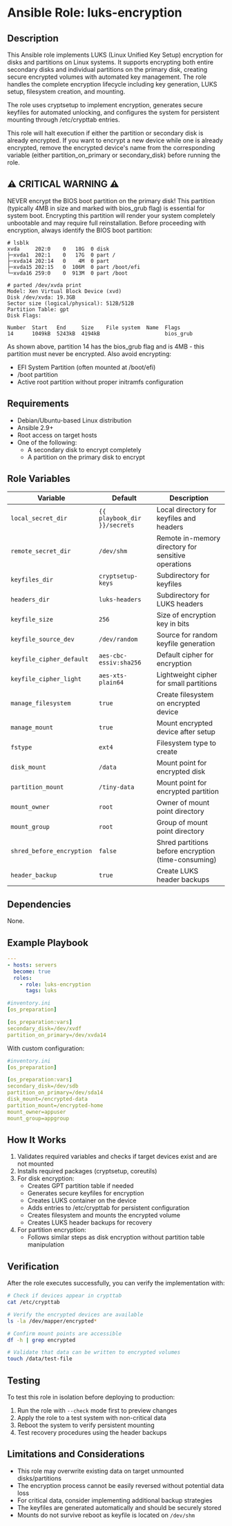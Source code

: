 # Ansible Role: luks-encryption

## Description

This Ansible role implements LUKS (Linux Unified Key Setup) encryption for disks and partitions on Linux systems. It supports encrypting both entire secondary disks and individual partitions on the primary disk, creating secure encrypted volumes with automated key management. The role handles the complete encryption lifecycle including key generation, LUKS setup, filesystem creation, and mounting.

The role uses cryptsetup to implement encryption, generates secure keyfiles for automated unlocking, and configures the system for persistent mounting through /etc/crypttab entries.

This role will halt execution if either the partition or secondary disk is already encrypted. If you want to encrypt a new device while one is already encrypted, remove the encrypted device's name from the corresponding variable (either partition_on_primary or secondary_disk) before running the role.

## ⚠️ CRITICAL WARNING ⚠️
NEVER encrypt the BIOS boot partition on the primary disk! This partition (typically 4MB in size and marked with bios_grub flag) is essential for system boot. Encrypting this partition will render your system completely unbootable and may require full reinstallation.
Before proceeding with encryption, always identify the BIOS boot partition:
```
# lsblk
xvda     202:0    0   18G  0 disk
├─xvda1  202:1    0   17G  0 part /
├─xvda14 202:14   0    4M  0 part
├─xvda15 202:15   0  106M  0 part /boot/efi
└─xvda16 259:0    0  913M  0 part /boot

# parted /dev/xvda print
Model: Xen Virtual Block Device (xvd)
Disk /dev/xvda: 19.3GB
Sector size (logical/physical): 512B/512B
Partition Table: gpt
Disk Flags:

Number  Start   End     Size    File system  Name  Flags
14      1049kB  5243kB  4194kB                     bios_grub
```

As shown above, partition 14 has the bios_grub flag and is 4MB - this partition must never be encrypted.
Also avoid encrypting:

* EFI System Partition (often mounted at /boot/efi)
* /boot partition
* Active root partition without proper initramfs configuration

## Requirements

- Debian/Ubuntu-based Linux distribution
- Ansible 2.9+
- Root access on target hosts
- One of the following:
  - A secondary disk to encrypt completely
  - A partition on the primary disk to encrypt

## Role Variables

| Variable | Default | Description |
|----------|---------|-------------|
| `local_secret_dir` | `{{ playbook_dir }}/secrets` | Local directory for keyfiles and headers |
| `remote_secret_dir` | `/dev/shm` | Remote in-memory directory for sensitive operations |
| `keyfiles_dir` | `cryptsetup-keys` | Subdirectory for keyfiles |
| `headers_dir` | `luks-headers` | Subdirectory for LUKS headers |
| `keyfile_size` | `256` | Size of encryption key in bits |
| `keyfile_source_dev` | `/dev/random` | Source for random keyfile generation |
| `keyfile_cipher_default` | `aes-cbc-essiv:sha256` | Default cipher for encryption |
| `keyfile_cipher_light` | `aes-xts-plain64` | Lightweight cipher for small partitions |
| `manage_filesystem` | `true` | Create filesystem on encrypted device |
| `manage_mount` | `true` | Mount encrypted device after setup |
| `fstype` | `ext4` | Filesystem type to create |
| `disk_mount` | `/data` | Mount point for encrypted disk |
| `partition_mount` | `/tiny-data` | Mount point for encrypted partition |
| `mount_owner` | `root` | Owner of mount point directory |
| `mount_group` | `root` | Group of mount point directory |
| `shred_before_encryption` | `false` | Shred partitions before encryption (time-consuming) |
| `header_backup` | `true` | Create LUKS header backups |

## Dependencies

None.

## Example Playbook

```yaml
---
- hosts: servers
  become: true
  roles:
    - role: luks-encryption
      tags: luks
```

```yaml
#inventory.ini
[os_preparation]

[os_preparation:vars]
secondary_disk=/dev/xvdf
partition_on_primary=/dev/xvda14
```

With custom configuration:

```yaml
#inventory.ini
[os_preparation]

[os_preparation:vars]
secondary_disk=/dev/sdb
partition_on_primary=/dev/sda14
disk_mount=/encrypted-data
partition_mount=/encrypted-home
mount_owner=appuser
mount_group=appgroup
```

## How It Works

1. Validates required variables and checks if target devices exist and are not mounted
2. Installs required packages (cryptsetup, coreutils)
3. For disk encryption:
   - Creates GPT partition table if needed
   - Generates secure keyfiles for encryption
   - Creates LUKS container on the device
   - Adds entries to /etc/crypttab for persistent configuration
   - Creates filesystem and mounts the encrypted volume
   - Creates LUKS header backups for recovery
4. For partition encryption:
   - Follows similar steps as disk encryption without partition table manipulation


## Verification

After the role executes successfully, you can verify the implementation with:

```bash
# Check if devices appear in crypttab
cat /etc/crypttab

# Verify the encrypted devices are available
ls -la /dev/mapper/encrypted*

# Confirm mount points are accessible
df -h | grep encrypted

# Validate that data can be written to encrypted volumes
touch /data/test-file
```

## Testing

To test this role in isolation before deploying to production:

1. Run the role with `--check` mode first to preview changes
2. Apply the role to a test system with non-critical data
3. Reboot the system to verify persistent mounting
4. Test recovery procedures using the header backups

## Limitations and Considerations

- This role may overwrite existing data on target unmounted disks/partitions
- The encryption process cannot be easily reversed without potential data loss
- For critical data, consider implementing additional backup strategies
- The keyfiles are generated automatically and should be securely stored
- Mounts do not survive reboot as keyfile is located on `/dev/shm`
